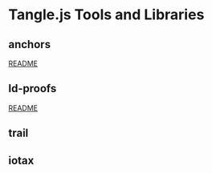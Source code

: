 # Tangle.js Tools and Libraries

## anchors

[README](./libs/anchors)

## ld-proofs

[README](./libs/ld-proofs)

## trail


## iotax
